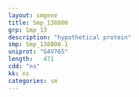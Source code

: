 ```yaml
---
layout: smgene
title: Smp_138800
grp: Smp_13
description: "hypothetical protein"
smp: Smp_138800.1
uniprot: "G4V765"
length:   471
cdd: "ns"
kk: ns
categories: sm
---
```

